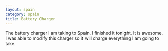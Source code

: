 ```yaml
---
layout: spain
category: spain
title: Battery Charger
---
```


The battery charger I am taking to Spain. I finished it tonight. It is awesome. I was able to modify this charger so it will charge everything I am going to take.
